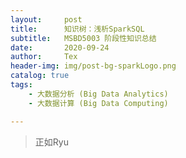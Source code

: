 ```yaml
---
layout:     post
title:      知识树：浅析SparkSQL
subtitle:   MSBD5003 阶段性知识总结
date:       2020-09-24
author:     Tex
header-img: img/post-bg-sparkLogo.png
catalog: true
tags:
    - 大数据分析 (Big Data Analytics)
    - 大数据计算 (Big Data Computing)

---
```


>正如Ryu

